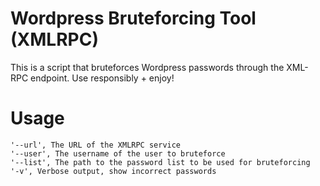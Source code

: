 # Wordpress Bruteforcing Tool (XMLRPC)
This is a script that bruteforces Wordpress passwords through the XML-RPC endpoint. Use responsibly + enjoy!

# Usage
```
'--url', The URL of the XMLRPC service
'--user', The username of the user to bruteforce
'--list', The path to the password list to be used for bruteforcing
'-v', Verbose output, show incorrect passwords
```
